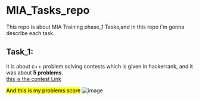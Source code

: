 # MIA_Tasks_repo

This repo is about MIA Training phase_1 Tasks,and in this repo i'm gonna describe each task.

## Task_1:

it is about c++ problem solving contests which is given in hackerrank, and it was about **5 problems**.  
[this is the contest Link](https://www.hackerrank.com/mia-robotics-task1)

<mark>And this is my problems score</mark>
![image](https://github.com/user-attachments/assets/605795d4-a66f-4f38-a631-97faae5b9c1b)

